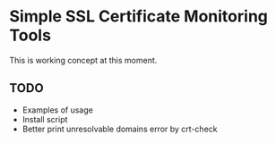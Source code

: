# Simple SSL Certificate Monitoring Tools

This is working concept at this moment.

## TODO
- Examples of usage
- Install script
- Better print unresolvable domains error by crt-check
